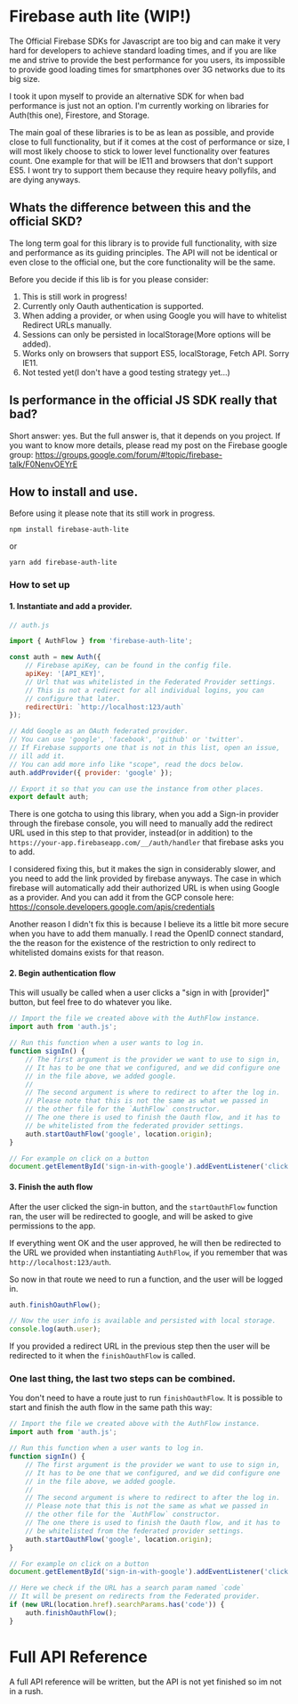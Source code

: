 # Firebase auth lite (WIP!)

The Official Firebase SDKs for Javascript are too big and can make it very hard for developers to achieve standard loading times, and if you are like me and strive to provide the best performance for you users, its impossible to provide good loading times for smartphones over 3G networks due to its big size.

I took it upon myself to provide an alternative SDK for when bad performance is just not an option. I'm currently working on libraries for Auth(this one), Firestore, and Storage.

The main goal of these libraries is to be as lean as possible, and provide close to full functionality, but if it comes at the cost of performance or size, I will most likely choose to stick to lower level functionality over features count. One example for that will be IE11 and browsers that don't support ES5. I wont try to support them because they require heavy pollyfils, and are dying anyways.

## Whats the difference between this and the official SKD?

The long term goal for this library is to provide full functionality, with size and performance as its guiding principles. The API will not be identical or even close to the official one, but the core functionality will be the same.

Before you decide if this lib is for you please consider:

1. This is still work in progress!
2. Currently only Oauth authentication is supported.
3. When adding a provider, or when using Google you will have to whitelist Redirect URLs manually.
4. Sessions can only be persisted in localStorage(More options will be added).
5. Works only on browsers that support ES5, localStorage, Fetch API. Sorry IE11.
6. Not tested yet(I don't have a good testing strategy yet...)

## Is performance in the official JS SDK really that bad?

Short answer: yes. But the full answer is, that it depends on you project. If you want to know more details, please read my post on the Firebase google group: https://groups.google.com/forum/#!topic/firebase-talk/F0NenvOEYrE

## How to install and use.

Before using it please note that its still work in progress.

```
npm install firebase-auth-lite
```

or

```
yarn add firebase-auth-lite
```

### How to set up

#### 1. Instantiate and add a provider.

```javascript
// auth.js

import { AuthFlow } from 'firebase-auth-lite';

const auth = new Auth({
	// Firebase apiKey, can be found in the config file.
	apiKey: '[API_KEY]',
	// Url that was whitelisted in the Federated Provider settings.
	// This is not a redirect for all individual logins, you can
	// configure that later.
	redirectUri: `http://localhost:123/auth`
});

// Add Google as an OAuth federated provider.
// You can use 'google', 'facebook', 'github' or 'twitter'.
// If Firebase supports one that is not in this list, open an issue,
// ill add it.
// You can add more info like "scope", read the docs below.
auth.addProvider({ provider: 'google' });

// Export it so that you can use the instance from other places.
export default auth;
```

There is one gotcha to using this library, when you add a Sign-in provider through the firebase console, you will need to manually add the redirect URL used in this step to that provider, instead(or in addition) to the `https://your-app.firebaseapp.com/__/auth/handler` that firebase asks you to add.

I considered fixing this, but it makes the sign in considerably slower, and you need to add the link provided by firebase anyways. The case in which firebase will automatically add their authorized URL is when using Google as a provider. And you can add it from the GCP console here:
https://console.developers.google.com/apis/credentials

Another reason I didn't fix this is because I believe its a little bit more secure when you have to add them manually. I read the OpenID connect standard, the the reason for the existence of the restriction to only redirect to whitelisted domains exists for that reason.

#### 2. Begin authentication flow

This will usually be called when a user clicks a "sign in with [provider]" button, but feel free to do whatever you like.

```javascript
// Import the file we created above with the AuthFlow instance.
import auth from 'auth.js';

// Run this function when a user wants to log in.
function signIn() {
	// The first argument is the provider we want to use to sign in,
	// It has to be one that we configured, and we did configure one
	// in the file above, we added google.
	//
	// The second argument is where to redirect to after the log in.
	// Please note that this is not the same as what we passed in
	// the other file for the `AuthFlow` constructor.
	// The one there is used to finish the Oauth flow, and it has to
	// be whitelisted from the federated provider settings.
	auth.startOauthFlow('google', location.origin);
}

// For example on click on a button
document.getElementById('sign-in-with-google').addEventListener('click', signIn);
```

#### 3. Finish the auth flow

After the user clicked the sign-in button, and the `startOauthFlow` function ran, the user will be redirected to google, and will be asked to give permissions to the app.

If everything went OK and the user approved, he will then be redirected to the URL we provided when instantiating `AuthFlow`, if you remember that was `http://localhost:123/auth`.

So now in that route we need to run a function, and the user will be logged in.

```javascript
auth.finishOauthFlow();

// Now the user info is available and persisted with local storage.
console.log(auth.user);
```

If you provided a redirect URL in the previous step then the user will be redirected to it when the `finishOauthFlow` is called.

### One last thing, the last two steps can be combined.

You don't need to have a route just to run `finishOauthFlow`. It is possible to start and finish the auth flow in the same path this way:

```javascript
// Import the file we created above with the AuthFlow instance.
import auth from 'auth.js';

// Run this function when a user wants to log in.
function signIn() {
	// The first argument is the provider we want to use to sign in,
	// It has to be one that we configured, and we did configure one
	// in the file above, we added google.
	//
	// The second argument is where to redirect to after the log in.
	// Please note that this is not the same as what we passed in
	// the other file for the `AuthFlow` constructor.
	// The one there is used to finish the Oauth flow, and it has to
	// be whitelisted from the federated provider settings.
	auth.startOauthFlow('google', location.origin);
}

// For example on click on a button
document.getElementById('sign-in-with-google').addEventListener('click', signIn);

// Here we check if the URL has a search param named `code`
// It will be present on redirects from the Federated provider.
if (new URL(location.href).searchParams.has('code')) {
	auth.finishOauthFlow();
}
```

# Full API Reference

A full API reference will be written, but the API is not yet finished so im not in a rush.
